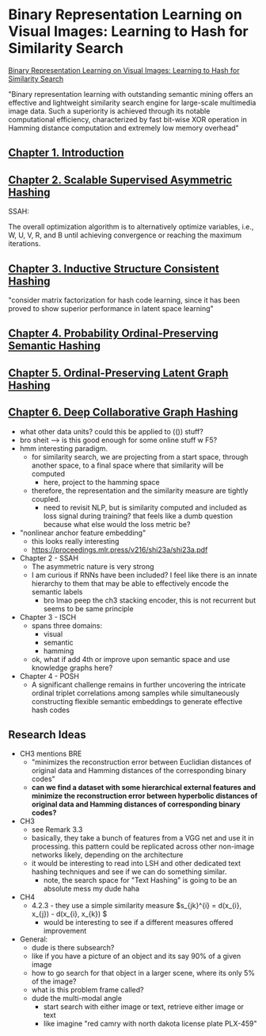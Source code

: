 # Binary Representation Learning on Visual Images: Learning to Hash for Similarity Search

[Binary Representation Learning on Visual Images: Learning to Hash for Similarity Search](https://www.amazon.com/Binary-Representation-Learning-Visual-Images-ebook/dp/B0CX83R73K/ref=tmm_kin_swatch_0?)

"Binary representation learning with outstanding semantic mining offers an effective and lightweight similarity search engine for large-scale multimedia image data. Such a superiority is achieved through its notable computational efficiency, characterized by fast bit-wise XOR operation in Hamming distance computation and extremely low memory overhead"

## [Chapter 1. Introduction](./CHAPTER_1.md)

## [Chapter 2. Scalable Supervised Asymmetric Hashing](./CHAPTER_2.md)

SSAH:

The overall optimization algorithm is to alternatively optimize variables, i.e., W, U, V, R, and B until achieving convergence or reaching the maximum iterations.

## [Chapter 3. Inductive Structure Consistent Hashing](./CHAPTER_3.md)

"consider matrix factorization for hash code learning, since it has been proved to show superior performance in latent space learning"

## [Chapter 4. Probability Ordinal-Preserving Semantic Hashing](./CHAPTER_4.md)

## [Chapter 5. Ordinal-Preserving Latent Graph Hashing](./CHAPTER_5.md)

## [Chapter 6. Deep Collaborative Graph Hashing](./CHAPTER_6.md)

- what other data units? could this be applied to (()) stuff?
- bro sheit --> is this good enough for some online stuff w F5?
- hmm interesting paradigm.
  - for similarity search, we are projecting from a start space, through another space, to a final space where that similarity will be computed
    - here, project to the hamming space
  - therefore, the representation and the similarity measure are tightly coupled.
    - need to revisit NLP, but is similarity computed and included as loss signal during training? that feels like a dumb question because what else would the loss metric be?
- "nonlinear anchor feature embedding"
  - this looks really interesting
  - https://proceedings.mlr.press/v216/shi23a/shi23a.pdf
- Chapter 2 - SSAH
  - The asymmetric nature is very strong
  - I am curious if RNNs have been included? I feel like there is an innate hierarchy to them that may be able to effectively encode the semantic labels
    - bro lmao peep the ch3 stacking encoder, this is not recurrent but seems to be same principle
- Chapter 3 - ISCH
  - spans three domains:
    - visual
    - semantic
    - hamming
  - ok, what if add 4th or improve upon semantic space and use knowledge graphs here?
- Chapter 4 - POSH
  - A significant challenge remains in further uncovering the intricate ordinal triplet correlations among samples while simultaneously constructing flexible semantic embeddings to generate effective hash codes

## Research Ideas

- CH3 mentions BRE
  - "minimizes the reconstruction error between Euclidian distances of original data and Hamming distances of the corresponding binary codes"
  - **can we find a dataset with some hierarchical external features and minimize the reconstruction error between hyperbolic distances of original data and Hamming distances of corresponding binary codes?**
- CH3
  - see Remark 3.3
  - basically, they take a bunch of features from a VGG net and use it in processing. this pattern could be replicated across other non-image networks likely, depending on the architecture
  - it would be interesting to read into LSH and other dedicated text hashing techniques and see if we can do something similar.
    - note, the search space for "Text Hashing" is going to be an absolute mess my dude haha
- CH4
  - 4.2.3 - they use a simple similarity measure $s_{jk}^{i} = d(x_{i}, x_{j}) - d(x_{i}, x_{k})  $
    - would be interesting to see if a different measures offered improvement
- General:
  - dude is there subsearch?
  - like if you have a picture of an object and its say 90% of a given image
  - how to go search for that object in a larger scene, where its only 5% of the image?
  - what is this problem frame called?
  - dude the multi-modal angle
    - start search with either image or text, retrieve either image or text
    - like imagine "red camry with north dakota license plate PLX-459"
